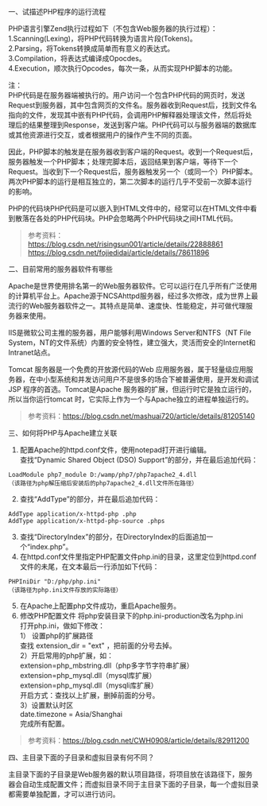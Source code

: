 一、试描述PHP程序的运行流程  

PHP语言引擎Zend执行过程如下（不包含Web服务器的执行过程）：  
1.Scanning(Lexing)，将PHP代码转换为语言片段(Tokens)。  
2.Parsing，将Tokens转换成简单而有意义的表达式。  
3.Compilation，将表达式编译成Opocdes。  
4.Execution，顺次执行Opcodes，每次一条，从而实现PHP脚本的功能。  

注：  
PHP代码是在服务器端被执行的。用户访问一个包含PHP代码的网页时，发送Request到服务器，其中包含网页的文件名。服务器收到Request后，找到文件名指向的文件，发现其中嵌有PHP代码，会调用PHP解释器处理该文件，然后将处理后的结果整理到Response，发送到客户端。PHP代码可以与服务器端的数据库或其他资源进行交互，或者根据用户的操作产生不同的页面。  

因此，PHP脚本的触发是在服务器收到客户端的Request。收到一个Request后，服务器触发一个PHP脚本；处理完脚本后，返回结果到客户端，等待下一个Request。当收到下一个Request后，服务器触发另一个（或同一个）PHP脚本。两次PHP脚本的运行是相互独立的，第二次脚本的运行几乎不受前一次脚本运行的影响。  

PHP的代码块PHP代码是可以嵌入到HTML文件中的，经常可以在HTML文件中看到散落在各处的PHP代码块。PHP会忽略两个PHP代码块之间HTML代码。  

>参考资料：
https://blog.csdn.net/risingsun001/article/details/22888861
https://blog.csdn.net/fojiedidai/article/details/78611896

二、目前常用的服务器软件有哪些  

Apache是世界使用排名第一的Web服务器软件。它可以运行在几乎所有广泛使用的计算机平台上。Apache源于NCSAhttpd服务器，经过多次修改，成为世界上最流行的Web服务器软件之一。其特点是简单、速度快、性能稳定，并可做代理服务器来使用。  

IIS是微软公司主推的服务器，用户能够利用Windows Server和NTFS（NT File System，NT的文件系统）内置的安全特性，建立强大，灵活而安全的Internet和Intranet站点。  

Tomcat 服务器是一个免费的开放源代码的Web 应用服务器，属于轻量级应用服务器，在中小型系统和并发访问用户不是很多的场合下被普遍使用，是开发和调试JSP 程序的首选。Tomcat是Apache 服务器的扩展，但运行时它是独立运行的，所以当你运行tomcat 时，它实际上作为一个与Apache独立的进程单独运行的。  

>参考资料：https://blog.csdn.net/mashuai720/article/details/81205140

三、如何将PHP与Apache建立关联  

1. 配置Apache的httpd.conf文件，使用notepad打开进行编辑。  
查找“Dynamic Shared Object (DSO) Support”的部分，并在最后追加代码：  
```
LoadModule php7_module D:/wamp/php7/php7apache2_4.dll
（该路径为php解压缩后安装后的php7apache2_4.dll文件所在路径）
```
2. 查找“AddType”的部分，并在最后追加代码：
```
AddType application/x-httpd-php .php
AddType application/x-httpd-php-source .phps
```
3. 查找“DirectoryIndex”的部分，在DirectoryIndex的后面追加一个“index.php”。
4. 在httpd.conf文件里指定PHP配置文件php.ini的目录，这里定位到httpd.conf文件的未尾，在文本最后一行添加如下代码：
```
PHPIniDir "D:/php/php.ini"
（该路径为php.ini文件存放的实际路径）
```
5. 在Apache上配置php文件成功，重启Apache服务。
6. 修改PHP配置文件
将php安装目录下的php.ini-production改名为php.ini  
打开php.ini，做如下修改：  
1） 设置php的扩展路径  
查找 extension_dir = "ext" ，把前面的分号去掉。  
2）开启常用的php扩展，如：  
extension=php_mbstring.dll（php多字节字符串扩展）  
extension=php_mysql.dll（mysql库扩展）  
extension=php_mysql.dll（mysqli库扩展）  
开启方式：查找以上扩展，删掉前面的分号。  
3）设置默认时区  
date.timezone = Asia/Shanghai  
完成所有配置。  

>参考资料：https://blog.csdn.net/CWH0908/article/details/82911200


四、主目录下面的子目录和虚拟目录有何不同？

主目录下面的子目录是Web服务器的默认项目路径，将项目放在该路径下，服务器会自动生成配置文件；而虚拟目录不同于主目录下面的子目录，每一个虚拟目录都需要单独配置，才可以进行访问。
